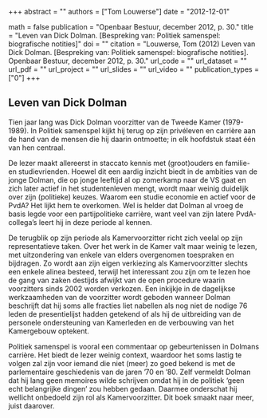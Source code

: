 +++
abstract = ""
authors = ["Tom Louwerse"]
date = "2012-12-01"

math = false
publication = "Openbaar Bestuur, december 2012, p. 30."
title = "Leven van Dick Dolman. [Bespreking van: Politiek samenspel: biografische notities]"
doi = ""
citation = "Louwerse, Tom (2012) Leven van Dick Dolman. [Bespreking van: Politiek samenspel: biografische notities]. Openbaar Bestuur, december 2012, p. 30."
url_code = ""
url_dataset = ""
url_pdf = ""
url_project = ""
url_slides = ""
url_video = ""
publication_types = ["0"]
+++

## Leven van Dick Dolman

Tien jaar lang was Dick Dolman voorzitter van de Tweede Kamer (1979-1989). In Politiek samenspel kijkt hij terug op zijn privéleven en carrière aan de hand van de mensen die hij daarin ontmoette; in elk hoofdstuk staat één van hen centraal. 

De lezer maakt allereerst in staccato kennis met (groot)ouders en familie- en studievrienden. Hoewel dit een aardig inzicht biedt in de ambities van de jonge Dolman, die op jonge leeftijd al op zomerkamp naar de VS gaat en zich later actief in het studentenleven mengt, wordt maar weinig duidelijk over zijn (politieke) keuzes. Waarom een studie economie en actief voor de PvdA? Het lijkt hem te overkomen. Wel is helder dat Dolman al vroeg de basis legde voor een partijpolitieke carrière, want veel van zijn latere PvdA-collega’s leert hij in deze periode al kennen.

De terugblik op zijn periode als Kamervoorzitter richt zich veelal op zijn representatieve taken. Over het werk in de Kamer valt maar weinig te lezen, met uitzondering van enkele van elders overgenomen toespraken en bijdragen. Zo wordt aan zijn eigen verkiezing als Kamervoorzitter slechts een enkele alinea besteed, terwijl het interessant zou zijn om te lezen hoe de gang van zaken destijds afwijkt van de open procedure waarin voorzitters sinds 2002 worden verkozen. Een inkijkje in de dagelijkse werkzaamheden van de voorzitter wordt geboden wanneer Dolman beschrijft dat hij soms alle fracties liet nabellen als nog niet de nodige 76 leden de presentielijst hadden getekend of als hij de uitbreiding van de personele ondersteuning van Kamerleden en de verbouwing van het Kamergebouw optekent. 

Politiek samenspel is vooral een commentaar op gebeurtenissen in Dolmans carrière. Het biedt de lezer weinig context, waardoor het soms lastig te volgen zal zijn voor iemand die niet (meer) zo goed bekend is met de parlementaire geschiedenis van de jaren ’70 en ’80. Zelf vermeldt Dolman dat hij lang geen memoires wilde schrijven omdat hij in de politiek ‘geen echt belangrijke dingen’ zou hebben gedaan. Daarmee onderschat hij wellicht onbedoeld zijn rol als Kamervoorzitter. Dit boek smaakt naar meer, juist daarover.
